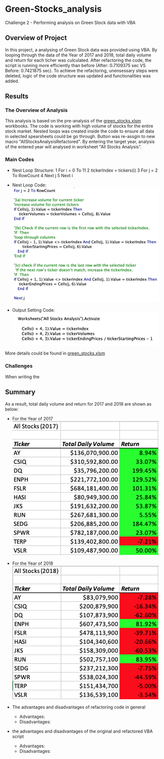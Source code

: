 # Green-Stocks_analysis
Challenge 2 - Performing analysis on Green Stock data with VBA

## Overview of Project

In this project, a analysing of Green Stock data was provided using VBA.  By looping through the data of the Year of 2017 and 2018, total daily volume and return for each ticher was culculated.  After refactoring the code, the script is running more efficiently than before (After: 0.7109375 sec VS Before: 0.7421875 sec). To achieve the refactoring, unensessary steps were deleted, logic of the code structure was updated and functionalities was added.

## Results

### The Overview of Analysis

This analysis is based on the pre-analysis of the [green_stocks.xlsm](/green_stocks.xlsm) workbooks.  The code is working with high volume of stocks for the entire stock market.  Nested loops was created inside the code to ensure all data in selected spearsheets could be go through.  Button was re-assgin to new macro "AllStocksAnalysisRefactored".  By entering the target year, analysis of the entered year will analysed in worksheet "All Stocks Analysis". 

### Main Codes

* Nest Loop Structure:
1        For i = 0 To 11
2             tickerIndex = tickers(i)
3                     For j = 2 To RowCount
4                     Next j
5         Next i

* Nest Loop Code:
    ![VBA_Nest_Loop_Code](Resources/VBA_Nest_Loop_Code.png)
    
* Output Setting Code:
    ![VBA_Output](Resources/VBA_Output.png)
    
More details could be found in [green_stocks.xlsm](/green_stocks.xlsm)

### Challenges

When writing the 

## Summary

As a result, total daily volume and return for 2017 and 2018 are shown as below:

- For the Year of 2017
![VBA_Challenge_2017](Resources/VBA_Challenge_2017.png)

- For the Year of 2018
![VBA_Challenge_2018](Resources/VBA_Challenge_2018.png)


- The advantages and disadvantages of refactoring code in general
  * Advantages:
  * Disadvantages:
  
- the advantages and disadvantages of the original and refactored VBA script 
  * Advantages:
  * Disadvantages:
  

